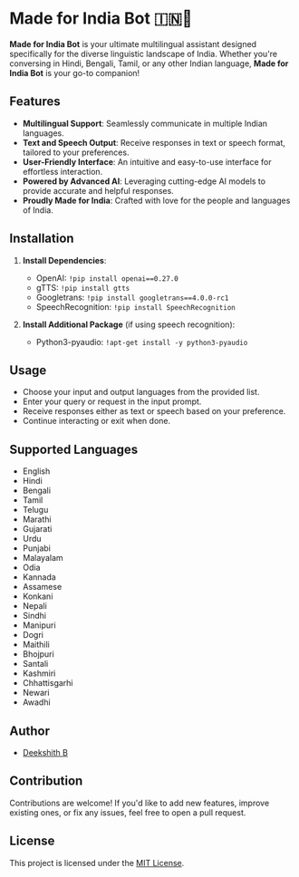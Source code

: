 # Made for India Bot 🇮🇳🤖

**Made for India Bot** is your ultimate multilingual assistant designed specifically for the diverse linguistic landscape of India. Whether you're conversing in Hindi, Bengali, Tamil, or any other Indian language, **Made for India Bot** is your go-to companion!

## Features
- **Multilingual Support**: Seamlessly communicate in multiple Indian languages.
- **Text and Speech Output**: Receive responses in text or speech format, tailored to your preferences.
- **User-Friendly Interface**: An intuitive and easy-to-use interface for effortless interaction.
- **Powered by Advanced AI**: Leveraging cutting-edge AI models to provide accurate and helpful responses.
- **Proudly Made for India**: Crafted with love for the people and languages of India.

## Installation
1. **Install Dependencies**:
    - OpenAI: `!pip install openai==0.27.0`
    - gTTS: `!pip install gtts`
    - Googletrans: `!pip install googletrans==4.0.0-rc1`
    - SpeechRecognition: `!pip install SpeechRecognition`
    
2. **Install Additional Package** (if using speech recognition):
    - Python3-pyaudio: `!apt-get install -y python3-pyaudio`


## Usage
- Choose your input and output languages from the provided list.
- Enter your query or request in the input prompt.
- Receive responses either as text or speech based on your preference.
- Continue interacting or exit when done.

## Supported Languages
- English
- Hindi
- Bengali
- Tamil
- Telugu
- Marathi
- Gujarati
- Urdu
- Punjabi
- Malayalam
- Odia
- Kannada
- Assamese
- Konkani
- Nepali
- Sindhi
- Manipuri
- Dogri
- Maithili
- Bhojpuri
- Santali
- Kashmiri
- Chhattisgarhi
- Newari
- Awadhi

## Author
- [Deekshith B](https://github.com/bdeekshith066)

## Contribution
Contributions are welcome! If you'd like to add new features, improve existing ones, or fix any issues, feel free to open a pull request.

## License
This project is licensed under the [MIT License](LICENSE).
